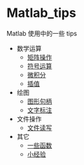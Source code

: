 # Matlab_tips

 Matlab 使用中的一些 tips

- 数学运算
  + [矩阵操作](数学运算/矩阵操作.md)
  + [符号运算](数学运算/符号运算.md)
  + [微积分](数学运算/微积分.md)
  + [插值](数学运算/插值.md)
- 绘图
  + [图形句柄](绘图/句柄.md)
  + [文字标注](绘图/文字标注.md)
- 文件操作
  + [文件读写](文件操作/文件读写.md)
- 其它
  + [一些函数](其它/一些函数.md)
  + [小经验](其它/小经验.md)
